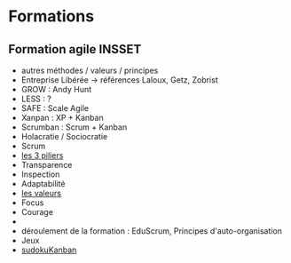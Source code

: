 # Formations

## Formation agile INSSET
- autres méthodes / valeurs / principes
 - Entreprise Libérée -> références Laloux, Getz, Zobrist
 - GROW : Andy Hunt
 - LESS : ?
 - SAFE : Scale Agile
 - Xanpan : XP + Kanban
 - Scrumban : Scrum + Kanban
 - Holacratie / Sociocratie
- Scrum
 - [les 3 piliers](http://www.scrumguides.org/scrum-guide.html)
  - Transparence
  - Inspection
  - Adaptabilité
 - [les valeurs](http://agileatlas.org)
  - Focus
  - Courage
  - 
- déroulement de la formation : EduScrum, Principes d'auto-organisation
- Jeux
 - [sudokuKanban](http://www.unbounddna.com/resources/agile-games/sudokuban-a-kanban-in-action-puzzle-game/)
 


 
